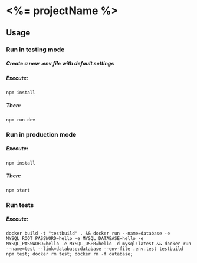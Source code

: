 # <%= projectName %>

## Usage

### Run in testing mode

##### Create a new .env file with default settings

##### Execute:

`npm install`

##### Then:

`npm run dev`

### Run in production mode

##### Execute:

`npm install`

##### Then:

`npm start`

### Run tests

##### Execute:

`docker build -t "testbuild" . && docker run --name=database -e MYSQL_ROOT_PASSWORD=hello -e MYSQL_DATABASE=hello -e MYSQL_PASSWORD=hello -e MYSQL_USER=hello -d mysql:latest && docker run --name=test --link=database:database --env-file .env.test testbuild npm test; docker rm test; docker rm -f database;`

